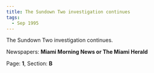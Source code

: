 ```yaml
---  
title: The Sundown Two investigation continues  
tags:  
  - Sep 1995  
---  
```

  
The Sundown Two investigation continues.  
  
Newspapers: **Miami Morning News or The Miami Herald**  
  
Page: **1**, Section: **B** 
